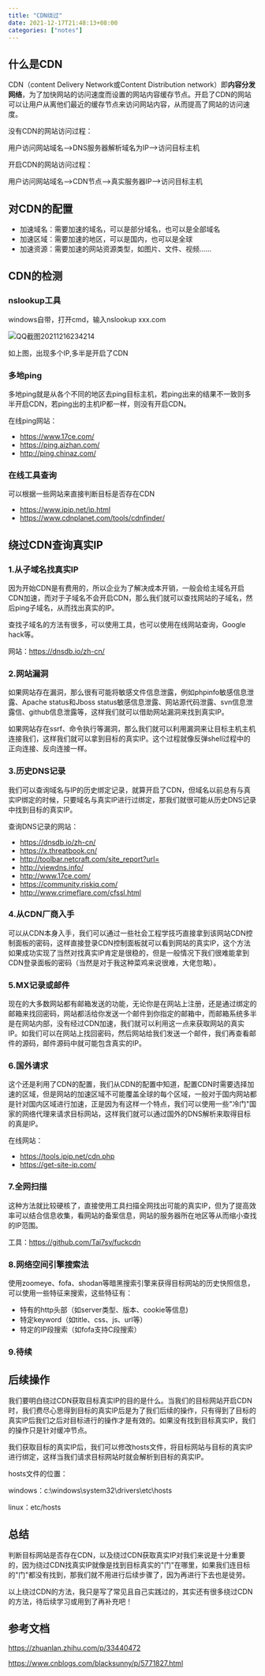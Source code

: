 ```yaml
---
title: "CDN绕过"
date: 2021-12-17T21:48:13+08:00
categories: ["notes"]
---
```


## 什么是CDN

CDN（content Delivery Network或Content Distribution network）即**内容分发网络**，为了加快网站的访问速度而设置的网站内容缓存节点。开启了CDN的网站可以让用户从离他们最近的缓存节点来访问网站内容，从而提高了网站的访问速度。

没有CDN的网站访问过程：

用户访问网站域名-->DNS服务器解析域名为IP-->访问目标主机

开启CDN的网站访问过程：

用户访问网站域名-->CDN节点-->真实服务器IP-->访问目标主机

## 对CDN的配置

* 加速域名：需要加速的域名，可以是部分域名，也可以是全部域名
* 加速区域：需要加速的地区，可以是国内，也可以是全球
* 加速资源：需要加速的网站资源类型，如图片、文件、视频......

## CDN的检测

### nslookup工具

windows自带，打开cmd，输入nslookup xxx.com

![QQ截图20211216234214](https://s2.loli.net/2021/12/17/ROUPybTmlqWo2fx.png)

如上图，出现多个IP,多半是开启了CDN

### 多地ping

多地ping就是从各个不同的地区去ping目标主机，若ping出来的结果不一致则多半开启CDN，若ping出的主机IP都一样，则没有开启CDN。

在线ping网站：

* https://www.17ce.com/
* https://ping.aizhan.com/
* http://ping.chinaz.com/

### 在线工具查询

可以根据一些网站来直接判断目标是否存在CDN

* https://www.ipip.net/ip.html
* https://www.cdnplanet.com/tools/cdnfinder/

## 绕过CDN查询真实IP

### 1.从子域名找真实IP

因为开始CDN是有费用的，所以企业为了解决成本开销，一般会给主域名开启CDN加速，而对于子域名不会开启CDN，那么我们就可以查找网站的子域名，然后ping子域名，从而找出真实的IP。

查找子域名的方法有很多，可以使用工具，也可以使用在线网站查询，Google hack等。

网站：https://dnsdb.io/zh-cn/

### 2.网站漏洞

如果网站存在漏洞，那么很有可能将敏感文件信息泄露，例如phpinfo敏感信息泄露、Apache status和Jboss status敏感信息泄露、网站源代码泄露、svn信息泄露信、github信息泄露等，这样我们就可以借助网站漏洞来找到真实IP。

如果网站存在ssrf、命令执行等漏洞，那么我们就可以利用漏洞来让目标主机主机连接我们，这样我们就可以拿到目标的真实IP。这个过程就像反弹shell过程中的正向连接、反向连接一样。

### 3.历史DNS记录

我们可以查询域名与IP的历史绑定记录，就算开启了CDN，但域名以前总有与真实IP绑定的时候，只要域名与真实IP进行过绑定，那我们就很可能从历史DNS记录中找到目标的真实IP。

查询DNS记录的网站：

* https://dnsdb.io/zh-cn/
* https://x.threatbook.cn/
* http://toolbar.netcraft.com/site_report?url=
* http://viewdns.info/
* http://www.17ce.com/
* https://community.riskiq.com/
* http://www.crimeflare.com/cfssl.html

### 4.从CDN厂商入手

可以从CDN本身入手，我们可以通过一些社会工程学技巧直接拿到该网站CDN控制面板的密码，这样直接登录CDN控制面板就可以看到网站的真实IP，这个方法如果成功实现了当然对找真实IP肯定是很稳的，但是一般情况下我们很难能拿到CDN登录面板的密码（当然是对于我这种菜鸡来说很难，大佬忽略）。

### 5.MX记录或邮件

现在的大多数网站都有邮箱发送的功能，无论你是在网站上注册，还是通过绑定的邮箱来找回密码，网站都活给你发送一个邮件到你指定的邮箱中，而邮箱系统多半是在网站内部，没有经过CDN加速，我们就可以利用这一点来获取网站的真实IP。如我们可以在网站上找回密码，然后网站给我们发送一个邮件，我们再查看邮件的源码，邮件源码中就可能包含真实的IP。

### 6.国外请求
这个还是利用了CDN的配置，我们从CDN的配置中知道，配置CDN时需要选择加速的区域，但是网站的加速区域不可能覆盖全球的每个区域，一般对于国内网站都是针对国内区域进行加速，正是因为有这样一个特点，我们可以使用一些"冷门"国家的网络代理来请求目标网站，这样我们就可以通过国外的DNS解析来取得目标的真是IP。

在线网站：

* https://tools.ipip.net/cdn.php
* https://get-site-ip.com/

### 7.全网扫描

这种方法就比较硬核了，直接使用工具扫描全网找出可能的真实IP，但为了提高效率可以结合信息收集，看网站的备案信息，网站的服务器所在地区等从而缩小查找的IP范围。

工具：https://github.com/Tai7sy/fuckcdn

### 8.网络空间引擎搜索法

使用zoomeye、fofa、shodan等暗黑搜索引擎来获得目标网站的历史快照信息，可以使用一些特征来搜索，这些特征有：

* 特有的http头部（如server类型、版本、cookie等信息)
* 特定keyword（如title、css、js、url等）
* 特定的IP段搜索（如fofa支持C段搜索）

### 9.待续

## 后续操作
我们要明白绕过CDN获取目标真实IP的目的是什么。当我们的目标网站开启CDN时，我们费尽心思得到目标的真实IP后是为了我们后续的操作，只有得到了目标的真实IP后我们之后对目标进行的操作才是有效的。如果没有找到目标真实IP，我们的操作只是针对缓冲节点。

我们获取目标的真实IP后，我们可以修改hosts文件，将目标网站与目标的真实IP进行绑定，这样当我们请求目标网站时就会解析到目标的真实IP。

hosts文件的位置：

windows：c:\windows\system32\drivers\etc\hosts

linux：etc/hosts

## 总结

判断目标网站是否存在CDN，以及绕过CDN获取真实IP对我们来说是十分重要的，因为绕过CDN找真实IP就像是找到目标真实的"门"在哪里，如果我们连目标的"门"都没有找到，那我们就不用进行后续步骤了，因为再进行下去也是徒劳。

以上绕过CDN的方法，我只是写了常见且自己实践过的，其实还有很多绕过CDN的方法，待后续学习或用到了再补充吧！

## 参考文档

https://zhuanlan.zhihu.com/p/33440472

https://www.cnblogs.com/blacksunny/p/5771827.html
